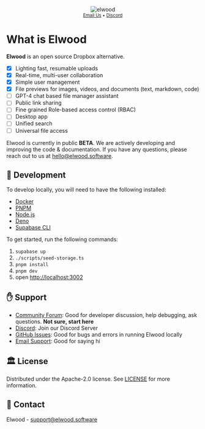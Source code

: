 <p align="center">
  <img src="https://avatars.githubusercontent.com/u/165726427?s=200&v=4" alt="elwood">
  <br/>
  <small>
    <a href="mailto:mailto:hello@elwood.software">Email Us</a> &#8226;
    <a href="https://discord.gg/mkhKk5db">Discord</a>
  </small>
</p>

# What is Elwood

**Elwood** is an open source Dropbox alternative.

- [x] Lighting fast, resumable uploads
- [x] Real-time, multi-user collaboration
- [x] Simple user management
- [x] File previews for images, videos, and documents (text, markdown, code)
- [ ] GPT-4 chat based file manager assistant
- [ ] Public link sharing
- [ ] Fine grained Role-based access control (RBAC)
- [ ] Desktop app
- [ ] Unified search
- [ ] Universal file access

<p>Elwood is currently in public <strong>BETA</strong>. We are actively developing and improving the code & documentation. If you have any questions, please reach out to us at <a href="mailto:hello@elwood.software">hello@elwood.software</a>.</p>

## 🚀 Development

To develop locally, you will need to have the following installed:

- [Docker](https://docs.docker.com/get-docker/)
- [PNPM](https://pnpm.io/installation)
- [Node.js](https://nodejs.org/en/download/)
- [Deno](https://deno.land/#installation)
- [Supabase CLI](https://supabase.io/docs/guides/cli)

To get started, run the following commands:

1. `supabase up`
2. `./scripts/seed-storage.ts`
3. `pnpm install`
4. `pnpm dev`
5. open [http://localhost:3002](http://localhost:3002)

## :raised_hand: Support

- [Community Forum](https://github.com/orgs/elwood-software/discussions): Good for developer discussion, help debugging, ask questions. **Not sure, start here**
- [Discord](https://discord.gg/mkhKk5db): Join our Discord Server
- [GitHub Issues](https://github.com/elwood-software/elwood/issues): Good for bugs and errors in running Elwood locally
- [Email Support](mailto:support@elwood.software): Good for saying hi

## 🏛️ License

Distributed under the Apache-2.0 license. See [LICENSE](LICENSE) for more information.

## 📧 Contact

Elwood - [support@elwood.software](mailto:support@elwood.software)

